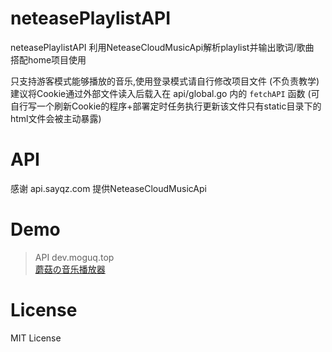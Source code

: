 # neteasePlaylistAPI
neteasePlaylistAPI 利用NeteaseCloudMusicApi解析playlist并输出歌词/歌曲  
搭配home项目使用

只支持游客模式能够播放的音乐,使用登录模式请自行修改项目文件 (不负责教学) 
建议将Cookie通过外部文件读入后载入在 api/global.go 内的 `fetchAPI` 函数 (可自行写一个刷新Cookie的程序+部署定时任务执行更新该文件只有static目录下的html文件会被主动暴露)  

# API
感谢 api.sayqz.com 提供NeteaseCloudMusicApi

# Demo
> API dev.moguq.top  
> [蘑菇の音乐播放器](https://www.moguq.top/music)

# License
MIT License
